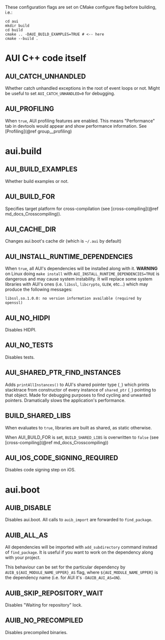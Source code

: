 
These configuration flags are set on CMake configure flag before building, i.e.:

```
cd aui
mkdir build
cd build
cmake .. -DAUI_BUILD_EXAMPLES=TRUE # <-- here
cmake --build .
```

# AUI C++ code itself

## AUI_CATCH_UNHANDLED
Whether catch unhandled exceptions in the root of event loops or not. Might be useful to set `AUI_CATCH_UNHANDLED=0` for
debugging.

## AUI_PROFILING
When `true`, AUI profiling features are enabled. This means "Performance" tab in devtools would appear and show
performance information. See [Profiling](@ref group__profiling)

# aui.build

## AUI_BUILD_EXAMPLES
Whether build examples or not.

## AUI_BUILD_FOR
Specifies target platform for cross-compilation (see [cross-compiling](@ref md_docs_Crosscompiling)).

## AUI_CACHE_DIR
Changes aui.boot's cache dir (which is `~/.aui` by default)

## AUI_INSTALL_RUNTIME_DEPENDENCIES
When `true`, all AUI's dependencies will be installed along with it. **WARNING** on Linux doing `make install` with `AUI_INSTALL_RUNTIME_DEPENDENCIES=TRUE` is dangerous and may cause system instability. It will replace some system libraries with AUI's ones (i.e. `libssl`, `libcrypto`, `GLEW`, etc...) which may produce the following messages:

```
libssl.so.1.0.0: no version information available (required by openssl)
```

## AUI_NO_HIDPI
Disables HIDPI.

## AUI_NO_TESTS
Disables tests.

## AUI_SHARED_PTR_FIND_INSTANCES
Adds `printAllInstances()` to AUI's shared pointer type (`_`) which prints stacktrace from constructor of every instance of `shared_ptr` (`_`) pointing to that object. Made for debugging purposes to find cycling and unwanted pointers. Dramatically slows the application's performance.

## BUILD_SHARED_LIBS
When evaluates to `true`, libraries are built as shared, as static otherwise.

When AUI_BUILD_FOR is set, `BUILD_SHARED_LIBS` is overwritten to `false` 
(see [cross-compiling](@ref md_docs_Crosscompiling))

## AUI_IOS_CODE_SIGNING_REQUIRED
Disables code signing step on iOS.

# aui.boot

## AUIB_DISABLE

Disables aui.boot. All calls to `auib_import` are forwarded to `find_package`.

## AUIB_ALL_AS

All dependencies will be imported with `add_subdirectory` command instead of `find_package`. It is useful if you want
to work on the dependency along with your project.

This behaviour can be set for the particular dependency by `AUIB_${AUI_MODULE_NAME_UPPER}_AS` flag, where
`${AUI_MODULE_NAME_UPPER}` is the dependency name (i.e. for AUI it's `-DAUIB_AUI_AS=ON`).

## AUIB_SKIP_REPOSITORY_WAIT

Disables "Waiting for repository" lock.

## AUIB_NO_PRECOMPILED

Disables precompiled binaries.


